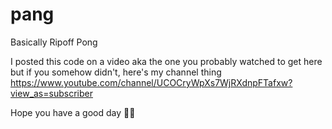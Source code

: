 # pang
Basically Ripoff Pong

I posted this code on a video
aka the one you probably watched to get here
but if you somehow didn't, here's my channel thing
https://www.youtube.com/channel/UCOCryWpXs7WjRXdnpFTafxw?view_as=subscriber

Hope you have a good day 🐊💼
